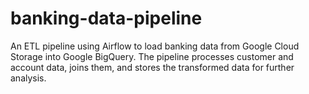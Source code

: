 # banking-data-pipeline
An ETL pipeline using Airflow to load banking data from Google Cloud Storage into Google BigQuery. The pipeline processes customer and account data, joins them, and stores the transformed data for further analysis.
